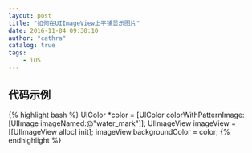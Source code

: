 ```yaml
---
layout: post
title: "如何在UIImageView上平铺显示图片"
date: 2016-11-04 09:30:10
author: "cathra"
catalog: true
tags:
    - iOS
---
```



## 代码示例

{% highlight bash %}
UIColor *color = [UIColor colorWithPatternImage:[UIImage imageNamed:@"water_mark"]];
UIImageView imageView = [[UIImageView alloc] init];
imageView.backgroundColor = color;
{% endhighlight %}




